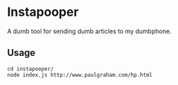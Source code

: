 Instapooper
=============

A dumb tool for sending dumb articles to my dumbphone.

## Usage

```
cd instapooper/
node index.js http://www.paulgraham.com/hp.html
```